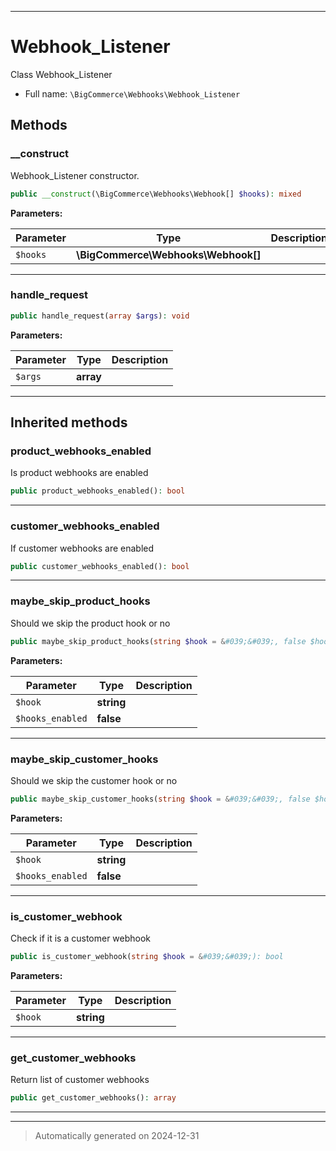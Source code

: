 ***

# Webhook_Listener

Class Webhook_Listener



* Full name: `\BigCommerce\Webhooks\Webhook_Listener`




## Methods


### __construct

Webhook_Listener constructor.

```php
public __construct(\BigCommerce\Webhooks\Webhook[] $hooks): mixed
```








**Parameters:**

| Parameter | Type | Description |
|-----------|------|-------------|
| `$hooks` | **\BigCommerce\Webhooks\Webhook[]** |  |





***

### handle_request



```php
public handle_request(array $args): void
```








**Parameters:**

| Parameter | Type | Description |
|-----------|------|-------------|
| `$args` | **array** |  |





***


## Inherited methods


### product_webhooks_enabled

Is product webhooks are enabled

```php
public product_webhooks_enabled(): bool
```












***

### customer_webhooks_enabled

If customer webhooks are enabled

```php
public customer_webhooks_enabled(): bool
```












***

### maybe_skip_product_hooks

Should we skip the product hook or no

```php
public maybe_skip_product_hooks(string $hook = &#039;&#039;, false $hooks_enabled = false): bool
```








**Parameters:**

| Parameter | Type | Description |
|-----------|------|-------------|
| `$hook` | **string** |  |
| `$hooks_enabled` | **false** |  |





***

### maybe_skip_customer_hooks

Should we skip the customer hook or no

```php
public maybe_skip_customer_hooks(string $hook = &#039;&#039;, false $hooks_enabled = false): bool
```








**Parameters:**

| Parameter | Type | Description |
|-----------|------|-------------|
| `$hook` | **string** |  |
| `$hooks_enabled` | **false** |  |





***

### is_customer_webhook

Check if it is a customer webhook

```php
public is_customer_webhook(string $hook = &#039;&#039;): bool
```








**Parameters:**

| Parameter | Type | Description |
|-----------|------|-------------|
| `$hook` | **string** |  |





***

### get_customer_webhooks

Return list of customer webhooks

```php
public get_customer_webhooks(): array
```












***


***
> Automatically generated on 2024-12-31
